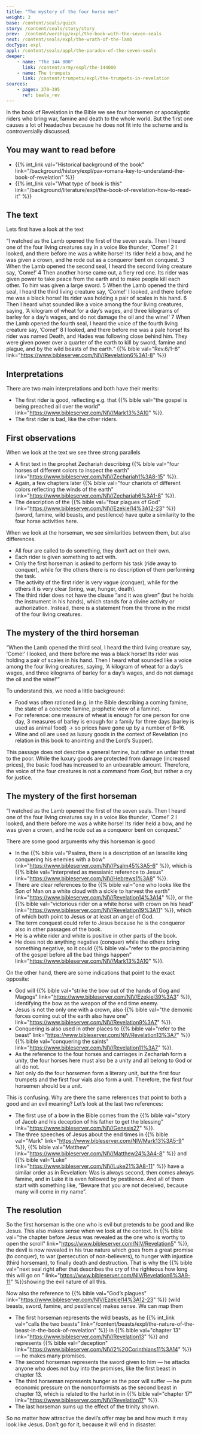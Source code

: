 ```yaml
---
title: "The mystery of the four horse men"
weight: 3
base: /content/seals/quick
story: /content/seals/story/story
prev:  /content/worship/expl/the-book-with-the-seven-seals
next: /content/seals/expl/the-wrath-of-the-lamb
docType: expl
appl: /content/seals/appl/the-paradox-of-the-seven-seals
deeper:
    - name: "The 144 000"
      link: /content/army/expl/the-144000
    - name: The trumpets
      link: /content/trumpets/expl/the-trumpets-in-revelation
sources: 
    - pages: 370–395
      ref: beale_rev
---
```


In the book of Revelation in the Bible we see four horsemen or apocalyptic riders who bring war, famine and death to the whole world. But the first one causes a lot of headaches because he does not fit into the scheme and is controversially discussed.

## You may want to read before

<a name="11a6"></a>
- {{% int_link val="Historical background of the book" link="/background/history/expl/pax-romana-key-to-understand-the-book-of-revelation" %}}
- {{% int_link val="What type of book is this" link="/background/literature/expl/the-book-of-revelation-how-to-read-it" %}}

## The text

<a name="3b7c"></a>
Lets first have a look at the text

“I watched as the Lamb opened the first of the seven seals. Then I heard one of the four living creatures say in a voice like thunder, ‘Come!’ 2 I looked, and there before me was a white horse! Its rider held a bow, and he was given a crown, and he rode out as a conqueror bent on conquest. 3 When the Lamb opened the second seal, I heard the second living creature say, ‘Come!’ 4 Then another horse came out, a fiery red one. Its rider was given power to take peace from the earth and to make people kill each other. To him was given a large sword. 5 When the Lamb opened the third seal, I heard the third living creature say, ‘Come!’ I looked, and there before me was a black horse! Its rider was holding a pair of scales in his hand. 6 Then I heard what sounded like a voice among the four living creatures, saying, ‘A kilogram of wheat for a day’s wages, and three kilograms of barley for a day’s wages, and do not damage the oil and the wine!’ 7 When the Lamb opened the fourth seal, I heard the voice of the fourth living creature say, ‘Come!’ 8 I looked, and there before me was a pale horse! Its rider was named Death, and Hades was following close behind him. They were given power over a quarter of the earth to kill by sword, famine and plague, and by the wild beasts of the earth.” {{% bible val="Rev.6/1–8" link="https://www.bibleserver.com/NIV/Revelation6%3A1-8" %}}

## Interpretations

<a name="1fbb"></a>
There are two main interpretations and both have their merits:

- The first rider is good, reflecting e.g. that {{% bible val="the gospel is being preached all over the world" link="https://www.bibleserver.com/NIV/Mark13%3A10" %}}.
- The first rider is bad, like the other riders.

## First observations

<a name="0edc"></a>
When we look at the text we see three strong parallels

- A first text in the prophet Zechariah describing {{% bible val="four horses of different colors to inspect the earth" link="https://www.bibleserver.com/NIV/Zechariah1%3A8-15" %}}.
- Again, a few chapters later {{% bible val="four chariots of different colors reflecting the winds of the earth" link="https://www.bibleserver.com/NIV/Zechariah6%3A1-8" %}}.
- The description of the {{% bible val="four plagues of God" link="https://www.bibleserver.com/NIV/Ezekiel14%3A12-23" %}} (sword, famine, wild beasts, and pestilence) have quite a similarity to the four horse activities here.

When we look at the horseman, we see similarities between them, but also differences.

- All four are called to do something, they don’t act on their own.
- Each rider is given something to act with.
- Only the first horseman is asked to perform his task (ride away to conquer), while for the others there is no description of them performing the task.
- The activity of the first rider is very vague (conquer), while for the others it is very clear (bring, war, hunger, death).
- The third rider does not have the clause “and it was given” (but he holds the instrument in his hands), which stands for a divine activity or authorization. Instead, there is a statement from the throne in the midst of the four living creatures.

## The mystery of the third horseman

<a name="b488"></a>
“When the Lamb opened the third seal, I heard the third living creature say, ‘Come!’ I looked, and there before me was a black horse! Its rider was holding a pair of scales in his hand. Then I heard what sounded like a voice among the four living creatures, saying, ‘A kilogram of wheat for a day’s wages, and three kilograms of barley for a day’s wages, and do not damage the oil and the wine!’”

To understand this, we need a little background:

- Food was often rationed (e.g. in the Bible describing a coming famine, the state of a concrete famine, prophetic view of a famine).
- For reference: one measure of wheat is enough for one person for one day, 3 measures of barley is enough for a family for three days (barley is used as animal food) -&gt; so prices have gone up by a number of 8–16.
- Wine and oil are used as luxury goods in the context of Revelation (no relation in this book to anointing and the Lord’s Supper).

This passage does not describe a general famine, but rather an unfair threat to the poor. While the luxury goods are protected from damage (increased prices), the basic food has increased to an unbearable amount. Therefore, the voice of the four creatures is not a command from God, but rather a cry for justice.

## The mystery of the first horseman

<a name="bd9c"></a>
“I watched as the Lamb opened the first of the seven seals. Then I heard one of the four living creatures say in a voice like thunder, ‘Come!’ 2 I looked, and there before me was a white horse! Its rider held a bow, and he was given a crown, and he rode out as a conqueror bent on conquest.”

There are some good arguments why this horseman is good

- In the {{% bible val="Psalms, there is a description of an Israelite king conquering his enemies with a bow" link="https://www.bibleserver.com/NIV/Psalm45%3A5-6" %}}, which is {{% bible val="interpreted as messianic reference to Jesus" link="https://www.bibleserver.com/NIV/Hebrews1%3A8" %}}.
- There are clear references to the {{% bible val="one who looks like the Son of Man on a white cloud with a sickle to harvest the earth" link="https://www.bibleserver.com/NIV/Revelation14%3A14" %}}, or the {{% bible val="victorious rider on a white horse with crown on his head" link="https://www.bibleserver.com/NIV/Revelation19%3A11" %}}, which of which both point to Jesus or at least an angel of God.
- The term conquest could refer to Jesus because he is the conqueror also in other passages of the book.
- He is a white rider and white is positive in other parts of the book.
- He does not do anything negative (conquer) while the others bring something negative, so it could {{% bible val="refer to the proclaiming of the gospel before all the bad things happen" link="https://www.bibleserver.com/NIV/Mark13%3A10" %}}.

On the other hand, there are some indications that point to the exact opposite:

- God will {{% bible val="strike the bow out of the hands of Gog and Magogs" link="https://www.bibleserver.com/NIV/Ezekiel39%3A3" %}}, identifying the bow as the weapon of the end time enemy.
- Jesus is not the only one with a crown, also {{% bible val="the demonic forces coming out of the earth also have one" link="https://www.bibleserver.com/NIV/Revelation9%3A7" %}}.
- Conquering is also used in other places to {{% bible val="refer to the beast" link="https://www.bibleserver.com/NIV/Revelation13%3A7" %}} {{% bible val="conquering the saints" link="https://www.bibleserver.com/NIV/Revelation11%3A7" %}}.
- As the reference to the four horses and carriages in Zechariah form a unity, the four horses here must also be a unity and all belong to God or all do not.
- Not only do the four horsemen form a literary unit, but the first four trumpets and the first four vials also form a unit. Therefore, the first four horsemen should be a unit.

This is confusing. Why are there the same references that point to both a good and an evil meaning? Let’s look at the last two references:

- The first use of a bow in the Bible comes from the {{% bible val="story of Jacob and his deception of his father to get the blessing" link="https://www.bibleserver.com/NIV/Genesis27" %}}.
- The three speeches of Jesus about the end times in {{% bible val="Mark" link="https://www.bibleserver.com/NIV/Mark13%3A5-9" %}}, {{% bible val="Matthew" link="https://www.bibleserver.com/NIV/Matthew24%3A4-8" %}} and {{% bible val="Luke" link="https://www.bibleserver.com/NIV/Luke21%3A8-11" %}} have a similar order as in Revelation: Was is always second, then comes always famine, and in Luke it is even followed by pestilence. And all of them start with something like, “Beware that you are not deceived, because many will come in my name”.

## The resolution

<a name="6235"></a>
So the first horseman is the one who is evil but pretends to be good and like Jesus. This also makes sense when we look at the context. In {{% bible val="the chapter before Jesus was revealed as the one who is worthy to open the scroll" link="https://www.bibleserver.com/NIV/Revelation5" %}}, the devil is now revealed in his true nature which goes from a great promise (to conquer), to war (persecution of non-believers), to hunger with injustice (third horseman), to finally death and destruction. That is why the {{% bible val="next seal right after that describes the cry of the righteous how long this will go on " link="https://www.bibleserver.com/NIV/Revelation6%3A9-11" %}}showing the evil nature of all this.

Now also the reference to {{% bible val="God’s plagues" link="https://www.bibleserver.com/NIV/Ezekiel14%3A12-23" %}} (wild beasts, sword, famine, and pestilence) makes sense. We can map them

- The first horseman represents the wild beasts, as he {{% int_link val="calls the two beasts" link="/content/beasts/expl/the-nature-of-the-beast-in-the-book-of-revelation" %}} in {{% bible val="chapter 13" link="https://www.bibleserver.com/NIV/Revelation13" %}} and represents {{% bible val="deception" link="https://www.bibleserver.com/NIV/2%20Corinthians11%3A14" %}} — he makes many promises.
- The second horseman represents the sword given to him — he attacks anyone who does not buy into the promises, like the first beast in chapter 13.
- The third horseman represents hunger as the poor will suffer — he puts economic pressure on the nonconformists as the second beast in chapter 13, which is related to the harlot in in {{% bible val="chapter 17" link="https://www.bibleserver.com/NIV/Revelation17" %}}.
- The last horseman sums up the effect of the trinity shown.

So no matter how attractive the devil’s offer may be and how much it may look like Jesus. Don’t go for it, because it will end in disaster.
